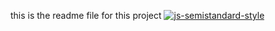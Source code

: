 this is the readme file for this project
[![js-semistandard-style](https://raw.githubusercontent.com/standard/semistandard/master/badge.svg)](https://github.com/standard/semistandard)
